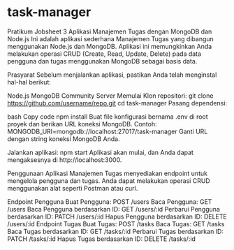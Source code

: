 # task-manager
Pratikum Jobsheet 3
Aplikasi Manajemen Tugas dengan MongoDB dan Node.js
Ini adalah aplikasi sederhana Manajemen Tugas yang dibangun menggunakan Node.js dan MongoDB. Aplikasi ini memungkinkan Anda melakukan operasi CRUD (Create, Read, Update, Delete) pada data pengguna dan tugas menggunakan MongoDB sebagai basis data.

Prasyarat
Sebelum menjalankan aplikasi, pastikan Anda telah menginstal hal-hal berikut:

Node.js
MongoDB Community Server
Memulai
Klon repositori:
git clone https://github.com/username/repo.git
cd task-manager
Pasang dependensi:

bash
Copy code
npm install
Buat file konfigurasi bernama .env di root proyek dan berikan URL koneksi MongoDB. Contoh:
MONGODB_URI=mongodb://localhost:27017/task-manager
Ganti URL dengan string koneksi MongoDB Anda.

Jalankan aplikasi:
npm start
Aplikasi akan mulai, dan Anda dapat mengaksesnya di http://localhost:3000.

Penggunaan
Aplikasi Manajemen Tugas menyediakan endpoint untuk mengelola pengguna dan tugas. Anda dapat melakukan operasi CRUD menggunakan alat seperti Postman atau curl.

Endpoint Pengguna
Buat Pengguna: POST /users
Baca Pengguna: GET /users
Baca Pengguna berdasarkan ID: GET /users/:id
Perbarui Pengguna berdasarkan ID: PATCH /users/:id
Hapus Pengguna berdasarkan ID: DELETE /users/:id
Endpoint Tugas
Buat Tugas: POST /tasks
Baca Tugas: GET /tasks
Baca Tugas berdasarkan ID: GET /tasks/:id
Perbarui Tugas berdasarkan ID: PATCH /tasks/:id
Hapus Tugas berdasarkan ID: DELETE /tasks/:id
